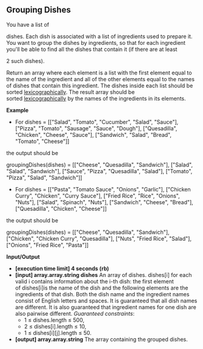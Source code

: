 ## Grouping Dishes

You have a list of 

dishes. Each dish is associated with a list of ingredients used to prepare it. You want to group the dishes by ingredients, so that for each ingredient you'll be able to find all the dishes that contain it (if there are at least 

2 such dishes).

Return an array where each element is a list with the first element equal to the name of the ingredient and all of the other elements equal to the names of dishes that contain this ingredient. The dishes inside each list should be sorted [lexicographically](keyword://lexicographical-order-for-strings). The result array should be sorted [lexicographically](keyword://lexicographical-order-for-strings) by the names of the ingredients in its elements.

**Example**

- For dishes = [["Salad", "Tomato", "Cucumber", "Salad", "Sauce"],
            ["Pizza", "Tomato", "Sausage", "Sauce", "Dough"],
            ["Quesadilla", "Chicken", "Cheese", "Sauce"],
            ["Sandwich", "Salad", "Bread", "Tomato", "Cheese"]]

the output should be

  groupingDishes(dishes) = [["Cheese", "Quesadilla", "Sandwich"],
                            ["Salad", "Salad", "Sandwich"],
                            ["Sauce", "Pizza", "Quesadilla", "Salad"],
                            ["Tomato", "Pizza", "Salad", "Sandwich"]]

- For dishes = [["Pasta", "Tomato Sauce", "Onions", "Garlic"],
            ["Chicken Curry", "Chicken", "Curry Sauce"],
            ["Fried Rice", "Rice", "Onions", "Nuts"],
            ["Salad", "Spinach", "Nuts"],
            ["Sandwich", "Cheese", "Bread"],
            ["Quesadilla", "Chicken", "Cheese"]]

the output should be

  groupingDishes(dishes) = [["Cheese", "Quesadilla", "Sandwich"],
                            ["Chicken", "Chicken Curry", "Quesadilla"],
                            ["Nuts", "Fried Rice", "Salad"],
                            ["Onions", "Fried Rice", "Pasta"]]

**Input/Output**

- **[execution time limit] 4 seconds (rb)**
- **[input] array.array.string dishes** An array of dishes.
dishes[i] for each valid i contains information about the i-th dish: the first element of dishes[i]is the name of the dish and the following elements are the ingredients of that dish. Both the dish name and the ingredient names consist of English letters and spaces. It is guaranteed that all dish names are different. It is also guaranteed that ingredient names for one dish are also pairwise different. _Guaranteed constraints_:
  - 1 ≤ dishes.length ≤ 500,  
  - 2 ≤ dishes[i].length ≤ 10,  
  - 1 ≤ dishes[i][j].length ≤ 50.
- **[output] array.array.string** The array containing the grouped dishes.
